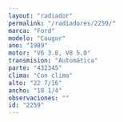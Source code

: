 ```yaml
---
layout: "radiador"
permalink: "/radiadores/2259/"
marca: "Ford"
modelo: "Cougar"
ano: "1989"
motor: "V6 3.8, V8 5.0"
transmision: "Automática"
parte: "432345"
clima: "Con clima"
alto: "22 7/16"
ancho: "18 1/4"
observaciones: ""
id: "2259"
---
```


